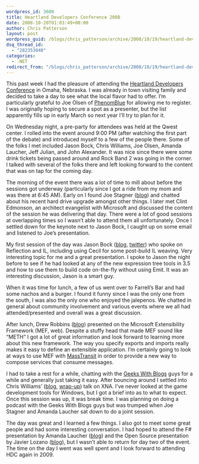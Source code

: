 ```yaml
---
wordpress_id: 3600
title: Heartland Developers Conference 2008
date: 2008-10-20T01:03:49+00:00
author: Chris Patterson
layout: post
wordpress_guid: /blogs/chris_patterson/archive/2008/10/19/heartland-developers-conference-2008.aspx
dsq_thread_id:
  - "282353040"
categories:
  - .NET
redirect_from: "/blogs/chris_patterson/archive/2008/10/19/heartland-developers-conference-2008.aspx/"
---
```

This past week I had the pleasure of attending the [Heartland Developers Conference](http://www.heartlanddc.com/Omaha/) in Omaha, Nebraska. I was already in town visiting family and decided to take a day to see what the local flavor had to offer. I&#8217;m particularly grateful to Joe Olsen of [PhenomBlue](http://www.phenomblue.com/) for allowing me to register. I was originally hoping to secure a spot as a presenter, but the list apparently fills up in early March so next year I&#8217;ll try to plan for it.

On Wednesday night, a pre-party for attendees was held at the Qwest center. I rolled into the event around 9:00 PM (after watching the first part of the debate) and introduced myself to a few of the people there. Some of the folks I met included Jason Bock, Chris Williams, Joe Olsen, Amanda Laucher, Jeff Julian, and John Alexander. It was nice since there were some drink tickets being passed around and Rock Band 2 was going in the corner. I talked with several of the folks there and left looking forward to the content that was on tap for the coming day.

The morning of the event there was a lot of time to mill about before the sessions got underway (particularly since I got a ride from my mom and was there at 6:45 AM). Early on I found Joe Stagner ([blog](http://www.misfitgeek.com/)) and chatted about his recent hard drive upgrade amongst other things. I later met Clint Edmonson, an architect evangelist with Microsoft and discussed the content of the session he was delivering that day. There were a lot of good sessions at overlapping times so I wasn&#8217;t able to attend them all unfortunately. Once I settled down for the keynote next to Jason Bock, I caught up on some email and listened to Joe&#8217;s presentation.

My first session of the day was Jason Bock ([blog](http://www.jasonbock.net/), [twitter](http://twitter.com/jasonbock)) who spoke on Reflection and IL, including using Cecil for some post-build IL weaving. Very interesting topic for me and a great presentation. I spoke to Jason the night before to see if he had looked at any of the new expression tree tools in 3.5 and how to use them to build code on-the-fly without using Emit. It was an interesting discussion, Jason is a smart guy.

When it was time for lunch, a few of us went over to Farrell&#8217;s Bar and had some nachos and a burger. I found it funny since I was the only one from the south, I was also the only one who enjoyed the jalepenos. We chatted in general about community involvement and various events where we all had attended/presented and overall was a great discussion. 

After lunch, Drew Robbins ([blog](http://drewby.spaces.live.com/)) presented on the Microsoft Extensibility Framework (MEF, web). Despite a stuffy head that made MEF sound like &#8220;METH&#8221; I got a lot of great information and look forward to learning more about this new framework. The way you specify exports and imports really makes it easy to define an extensible application. I&#8217;m certainly going to look at ways to use MEF with [MassTransit](http://code.google.com/p/masstransit/) in order to provide a new way to compose services that consume messages.

I had to take a rest for a while, chatting with the [Geeks With Blogs](http://geekswithblogs.net/) guys for a while and generally just taking it easy. After bouncing around I settled into Chris Williams&#8217; ([blog](http://www.BlogusMaximus.net/), [wrap-up](http://blogusmaximus.net/archive/2008/10/18/125919.aspx)) talk on XNA. I&#8217;ve never looked at the game development tools for Windows, but I got a brief into as to what to expect. Once this session was up, it was break time. I was planning on doing a podcast with the Geeks With Blogs guys but was trumped when Joe Stagner and Amanda Laucher sat down to do a joint session.

The day was great and I learned a few things. I also got to meet some great people and had some interesting conversation. I had hoped to attend the F# presentation by Amanda Laucher ([blog](http://www.pandamonial.com/)) and the Open Source presentation by Javier Lozano ([blog](http://blog.lozanotek.com/)), but I wasn&#8217;t able to return for day two of the event. The time on the day I went was well spent and I look forward to attending HDC again in 2009.